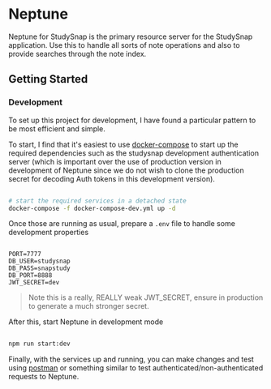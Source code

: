# Neptune

Neptune for StudySnap is the primary resource server for the StudySnap application. Use this to handle all sorts of note operations and also to provide searches through the note index.

## Getting Started

### Development

To set up this project for development, I have found a particular pattern to be most efficient and simple.

To start, I find that it's easiest to use [docker-compose](https://docs.docker.com/compose/) to start up the required dependencies such as the studysnap development authentication server (which is important over the use of production version in development of Neptune since we do not wish to clone the production secret for decoding Auth tokens in this development version).

```bash

# start the required services in a detached state
docker-compose -f docker-compose-dev.yml up -d

```

Once those are running as usual, prepare a `.env` file to handle some development properties

```raw

PORT=7777
DB_USER=studysnap
DB_PASS=snapstudy
DB_PORT=8888
JWT_SECRET=dev

```
> Note this is a really, REALLY weak JWT_SECRET, ensure in production to generate a much stronger secret.

After this, start Neptune in development mode

```bash

npm run start:dev

```

Finally, with the services up and running, you can make changes and test using [postman](https://www.postman.com) or something similar to test authenticated/non-authenticated requests to Neptune.

